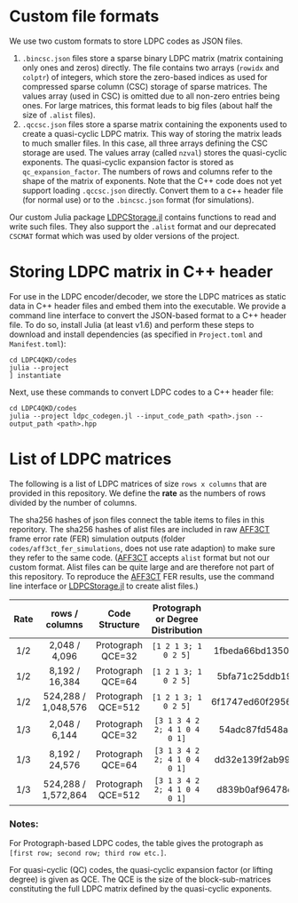 # Custom file formats
We use two custom formats to store LDPC codes as JSON files.

1. `.bincsc.json` files store a sparse binary LDPC matrix (matrix containing only ones and zeros) directly. 
The file contains two arrays (`rowidx` and `colptr`) of integers, which store the zero-based indices as used for compressed sparse column (CSC) storage of sparse matrices. 
The values array (used in CSC) is omitted due to all non-zero entries being ones.
For large matrices, this format leads to big files (about half the size of `.alist` files).
2. `.qccsc.json` files store a sparse matrix containing the exponents used to create a quasi-cyclic LDPC matrix.
This way of storing the matrix leads to much smaller files.
In this case, all three arrays defining the CSC storage are used. 
The values array (called `nzval`) stores the quasi-cyclic exponents.
The quasi-cyclic expansion factor is stored as `qc_expansion_factor`.
The numbers of rows and columns refer to the shape of the matrix of exponents.
Note that the C++ code does not yet support loading `.qccsc.json` directly.
Convert them to a c++ header file (for normal use) or to the `.bincsc.json` format (for simulations).

Our custom Julia package [LDPCStorage.jl](https://github.com/XQP-Munich/LDPCStorage.jl) contains functions to read and write such files.
They also support the `.alist` format and our deprecated `CSCMAT` format which was used by older versions of the project. 

# Storing LDPC matrix in C++ header
For use in the LDPC encoder/decoder, we store the LDPC matrices as static data in C++ header files and embed them into the executable.
We provide a command line interface to convert the JSON-based format to a C++ header file.
To do so, install Julia (at least v1.6) and perform these steps to download and install dependencies (as specified in `Project.toml` and `Manifest.toml`):

    cd LDPC4QKD/codes
    julia --project
    ] instantiate

Next, use these commands to convert LDPC codes to a C++ header file:

    cd LDPC4QKD/codes
    julia --project ldpc_codegen.jl --input_code_path <path>.json --output_path <path>.hpp


# List of LDPC matrices

The following is a list of LDPC matrices of size `rows x columns` that are provided in this repository. We define the **rate** as the numbers of rows divided by the number of columns.

The sha256 hashes of json files connect the table items to files in this reporitory. The sha256 hashes of alist files are included in raw [AFF3CT](https://github.com/aff3ct/aff3ct) frame error rate (FER) simulation outputs (folder `codes/aff3ct_fer_simulations`, does not use rate adaption) to make sure they refer to the same code. 
([AFF3CT](https://github.com/aff3ct/aff3ct) accepts `alist` format but not our custom format. 
Alist files can be quite large and are therefore not part of this repository. 
To reproduce the [AFF3CT](https://github.com/aff3ct/aff3ct) FER results, use the command line interface or [LDPCStorage.jl](https://github.com/XQP-Munich/LDPCStorage.jl) to create alist files.)

| Rate |    rows / columns    |   Code Structure   | Protograph or Degree Distribution |                       sha256 of alist file                       |                       sha256 of json file                        |
|:----:|:--------------------:|:------------------:|:---------------------------------:|:----------------------------------------------------------------:|:----------------------------------------------------------------:|
| 1/2  |    2,048 / 4,096     | Protograph QCE=32  |       `[1 2 1 3; 1 0 2 5]`        | 1fbeda66bd135033250aa88ef526f0bb5bb0a5dc9b61e7a960db1f03cb1dd935 | 098de6e117e43a408603758a3cb1985d9c18c188d08598485b22ab3b2235e8a5 |
| 1/2  |    8,192 / 16,384    | Protograph QCE=64  |       `[1 2 1 3; 1 0 2 5]`        | 5bfa71c25ddb19f88a791fc15da9ecbe09dbe3bd49ebba87ecb596f5e1a6ea4f | 44dead953402ebe461f6c3895cc66b7f24366c6bd27ec84bb11de206778117a6 |
| 1/2  | 524,288 / 1,048,576  | Protograph QCE=512 |       `[1 2 1 3; 1 0 2 5]`        | 6f1747ed60f2956a03250282395baba2437d1684588cec7b58e63b395fe133ca | 9f8c301f67b663c673a6feec52c8cc8b122bef97fe9aa06208f634be2f652c6f |
| 1/3  |    2,048 / 6,144     | Protograph QCE=32  |   `[3 1 3 4 2 2; 4 1 0 4 0 1]`    | 54adc87fd548a4aa8c61efaf54194beca750afd72124ff52846bee4ee2cf482a | 608f5ab52838bf1c1660412824de51237879e2bc5a2b073369852a2d7c8a0c24 |
| 1/3  |    8,192 / 24,576    | Protograph QCE=64  |   `[3 1 3 4 2 2; 4 1 0 4 0 1]`    | dd32e139f2ab999ec18d8c4933dcb112fbfa4a26b511f29f57cd71590c8440dc | 9b053763c2092802c02791da2d145b13bec8af11646d44bcb9f2db3284961606 |
| 1/3  | 524,288  / 1,572,864 | Protograph QCE=512 |   `[3 1 3 4 2 2; 4 1 0 4 0 1]`    | d839b0af96478e8d1e6c80ce52236aa284fcffcdc6ef7ed1603598a5eb22f184 | 7f8df4cb9e4ef53d12f99813634e93e9d447ed7393d69e25dbd6e290ee601e43 |

### Notes:

For Protograph-based LDPC codes, the table gives the protograph as `[first row; second row; third row etc.]`. 

For quasi-cyclic (QC) codes, the quasi-cyclic expansion factor (or lifting degree) is given as QCE.
The QCE is the size of the block-sub-matrices constituting the full LDPC matrix defined by the quasi-cyclic exponents.
